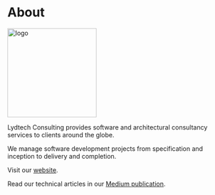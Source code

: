 # About

<img width="200" alt="logo" src="https://user-images.githubusercontent.com/607521/173203325-877daf4d-7ac4-4f61-8c6a-829af631c5c7.png">

Lydtech Consulting provides software and architectural consultancy services to clients around the globe.

We manage software development projects from specification and inception to delivery and completion.

Visit our [website](https://www.lydtechconsulting.com/).

Read our technical articles in our [Medium publication](https://medium.com/lydtech-consulting).
